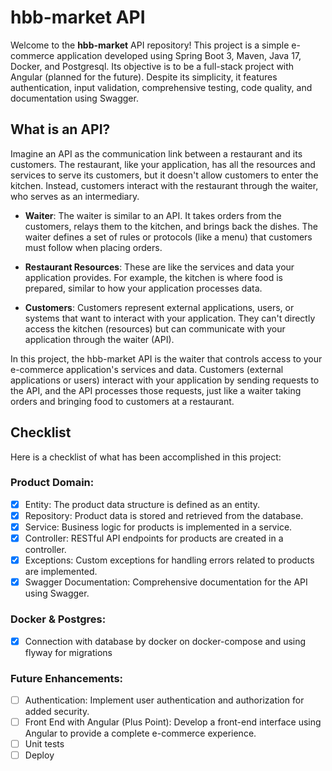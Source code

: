 # hbb-market API

Welcome to the **hbb-market** API repository! This project is a simple e-commerce application developed using Spring Boot 3, Maven, Java 17, Docker, and Postgresql. Its objective is to be a full-stack project with Angular (planned for the future). Despite its simplicity, it features authentication, input validation, comprehensive testing, code quality, and documentation using Swagger.

## What is an API?

Imagine an API as the communication link between a restaurant and its customers. The restaurant, like your application, has all the resources and services to serve its customers, but it doesn't allow customers to enter the kitchen. Instead, customers interact with the restaurant through the waiter, who serves as an intermediary.

- **Waiter**: The waiter is similar to an API. It takes orders from the customers, relays them to the kitchen, and brings back the dishes. The waiter defines a set of rules or protocols (like a menu) that customers must follow when placing orders.

- **Restaurant Resources**: These are like the services and data your application provides. For example, the kitchen is where food is prepared, similar to how your application processes data.

- **Customers**: Customers represent external applications, users, or systems that want to interact with your application. They can't directly access the kitchen (resources) but can communicate with your application through the waiter (API).

In this project, the hbb-market API is the waiter that controls access to your e-commerce application's services and data. Customers (external applications or users) interact with your application by sending requests to the API, and the API processes those requests, just like a waiter taking orders and bringing food to customers at a restaurant.

## Checklist

Here is a checklist of what has been accomplished in this project:

### Product Domain:
- [x] Entity: The product data structure is defined as an entity.
- [x] Repository: Product data is stored and retrieved from the database.
- [x] Service: Business logic for products is implemented in a service.
- [x] Controller: RESTful API endpoints for products are created in a controller.
- [x] Exceptions: Custom exceptions for handling errors related to products are implemented.
- [x] Swagger Documentation: Comprehensive documentation for the API using Swagger.

### Docker & Postgres:

- [x] Connection with database by docker on docker-compose and using flyway for migrations

### Future Enhancements:

- [ ] Authentication: Implement user authentication and authorization for added security.
- [ ] Front End with Angular (Plus Point): Develop a front-end interface using Angular to provide a complete e-commerce experience.
- [ ] Unit tests
- [ ] Deploy